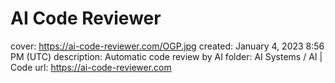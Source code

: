# AI Code Reviewer

cover: https://ai-code-reviewer.com/OGP.jpg
created: January 4, 2023 8:56 PM (UTC)
description: Automatic code review by AI
folder: AI Systems / AI | Code
url: https://ai-code-reviewer.com